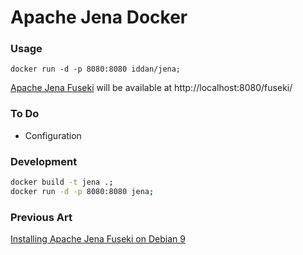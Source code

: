 # Apache Jena Docker

### Usage
```
docker run -d -p 8080:8080 iddan/jena;
```
[Apache Jena Fuseki](https://jena.apache.org/documentation/fuseki2/) will be available at http://localhost:8080/fuseki/

### To Do
 - Configuration

### Development
```bash
docker build -t jena .;
docker run -d -p 8080:8080 jena;
```

### Previous Art
[Installing Apache Jena Fuseki on Debian 9](https://nvbach.blogspot.com/2018/07/apache-jena-fuseki-on-debian-9-from.html)
